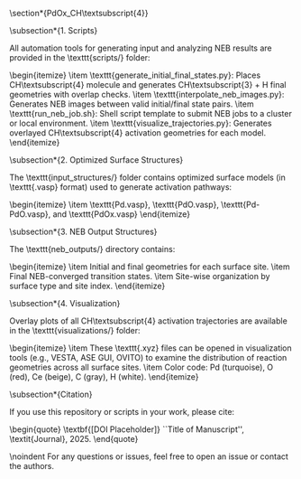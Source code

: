 \section*{PdOx\_CH\textsubscript{4}}

\subsection*{1. Scripts}

All automation tools for generating input and analyzing NEB results are provided in the \texttt{scripts/} folder:

\begin{itemize}
    \item \texttt{generate\_initial\_final\_states.py}: Places CH\textsubscript{4} molecule and generates CH\textsubscript{3} + H final geometries with overlap checks.
    \item \texttt{interpolate\_neb\_images.py}: Generates NEB images between valid initial/final state pairs.
    \item \texttt{run\_neb\_job.sh}: Shell script template to submit NEB jobs to a cluster or local environment.
    \item \texttt{visualize\_trajectories.py}: Generates overlayed CH\textsubscript{4} activation geometries for each model.
\end{itemize}

\subsection*{2. Optimized Surface Structures}

The \texttt{input\_structures/} folder contains optimized surface models (in \texttt{.vasp} format) used to generate activation pathways:

\begin{itemize}
    \item \texttt{Pd.vasp}, \texttt{PdO.vasp}, \texttt{Pd-PdO.vasp}, and \texttt{PdOx.vasp}
\end{itemize}

\subsection*{3. NEB Output Structures}

The \texttt{neb\_outputs/} directory contains:

\begin{itemize}
    \item Initial and final geometries for each surface site.
    \item Final NEB-converged transition states.
    \item Site-wise organization by surface type and site index.
\end{itemize}

\subsection*{4. Visualization}

Overlay plots of all CH\textsubscript{4} activation trajectories are available in the \texttt{visualizations/} folder:

\begin{itemize}
    \item These \texttt{.xyz} files can be opened in visualization tools (e.g., VESTA, ASE GUI, OVITO) to examine the distribution of reaction geometries across all surface sites.
    \item Color code: Pd (turquoise), O (red), Ce (beige), C (gray), H (white).
\end{itemize}

\subsection*{Citation}

If you use this repository or scripts in your work, please cite:

\begin{quote}
    \textbf{[DOI Placeholder]} ``Title of Manuscript'', \textit{Journal}, 2025.
\end{quote}

\noindent For any questions or issues, feel free to open an issue or contact the authors.
